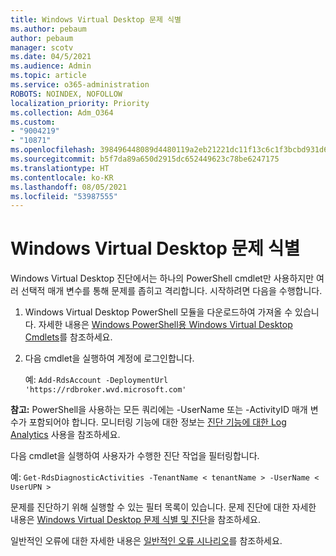 ```yaml
---
title: Windows Virtual Desktop 문제 식별
ms.author: pebaum
author: pebaum
manager: scotv
ms.date: 04/5/2021
ms.audience: Admin
ms.topic: article
ms.service: o365-administration
ROBOTS: NOINDEX, NOFOLLOW
localization_priority: Priority
ms.collection: Adm_O364
ms.custom:
- "9004219"
- "10871"
ms.openlocfilehash: 398496448089d4480119a2eb21221dc11f13c6c1f3bcbd931d6c18033f2e734e
ms.sourcegitcommit: b5f7da89a650d2915dc652449623c78be6247175
ms.translationtype: HT
ms.contentlocale: ko-KR
ms.lasthandoff: 08/05/2021
ms.locfileid: "53987555"
---
```

# <a name="identify-windows-virtual-desktop-issues"></a>Windows Virtual Desktop 문제 식별

Windows Virtual Desktop 진단에서는 하나의 PowerShell cmdlet만 사용하지만 여러 선택적 매개 변수를 통해 문제를 좁히고 격리합니다. 시작하려면 다음을 수행합니다. 

1. Windows Virtual Desktop PowerShell 모듈을 다운로드하여 가져올 수 있습니다. 자세한 내용은 [Windows PowerShell용 Windows Virtual Desktop Cmdlets](https://docs.microsoft.com/powershell/windows-virtual-desktop/overview)를 참조하세요.

1. 다음 cmdlet을 실행하여 계정에 로그인합니다.
    
    예: `Add-RdsAccount -DeploymentUrl 'https://rdbroker.wvd.microsoft.com'`

**참고:** PowerShell을 사용하는 모든 쿼리에는 -UserName 또는 -ActivityID 매개 변수가 포함되어야 합니다. 모니터링 기능에 대한 정보는 [진단 기능에 대한 Log Analytics](https://go.microsoft.com/fwlink/?linkid=2126847) 사용을 참조하세요.

다음 cmdlet을 실행하여 사용자가 수행한 진단 작업을 필터링합니다.

예: `Get-RdsDiagnosticActivities -TenantName < tenantName > -UserName < UserUPN >`

문제를 진단하기 위해 실행할 수 있는 필터 목록이 있습니다. 문제 진단에 대한 자세한 내용은 [Windows Virtual Desktop 문제 식별 및 진단](https://docs.microsoft.com/azure/virtual-desktop/diagnostics-role-service#diagnose-issues-with-powershell)을 참조하세요.

일반적인 오류에 대한 자세한 내용은 [일반적인 오류 시나리오](https://docs.microsoft.com/azure/virtual-desktop/diagnostics-role-service#common-error-scenarios)를 참조하세요.

